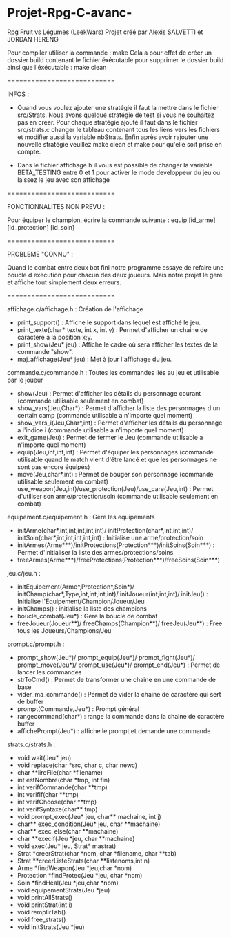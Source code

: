# Projet-Rpg-C-avanc-
Rpg Fruit vs Légumes (LeekWars)
Projet créé par Alexis SALVETTI et JORDAN HERENG

Pour compiler utiliser la commande :
  make
Cela a pour effet de créer un dossier build contenant le fichier éxécutable
pour supprimer le dossier build ainsi que l'éxécutable :
  make clean


   ===========================

   INFOS :

   - Quand vous voulez ajouter une stratégie il faut la mettre dans le fichier src/Strats.
   Nous avons quelque stratégie de test si vous ne souhaitez pas en créer.
   Pour chaque stratégie ajouté il faut dans le fichier src/strats.c changer le tableau contenant
   tous les liens vers les fichiers et modifier aussi la variable nbStrats.
   Enfin après avoir rajouter une nouvelle stratégie veuillez make clean et make pour qu'elle soit prise
   en compte.

   - Dans le fichier affichage.h il vous est possible de changer la variable BETA_TESTING entre 0 et 1 pour activer
   le mode developpeur du jeu ou laissez le jeu avec son affichage

   ===========================

   FONCTIONNALITES NON PREVU :

   Pour équiper le champion, écrire la commande suivante :
          equip [id_arme] [id_protection] [id_soin]

   ===========================

   PROBLEME "CONNU" :

   Quand le combat entre deux bot fini notre programme essaye de refaire une boucle d execution
   pour chacun des deux joueurs. Mais notre projet le gere et affiche tout simplement deux erreurs.

  ===========================

affichage.c/affichage.h :
  Création de l'affichage

  - print_support() : Affiche le support dans lequel est affiché le jeu.
  - print_texte(char* texte, int x, int y) : Permet d'afficher un chaine de caractère à la position x;y.
  - print_show(Jeu* jeu) : Affiche le cadre où sera afficher les textes de la commande "show".
  - maj_affichage(Jeu* jeu) : Met à jour l'affichage du jeu.

commande.c/commande.h :
  Toutes les commandes liés au jeu et utilisable par le joueur

  - show(Jeu) : Permet d'afficher les détails du personnage courant
  (commande utilisable seulement en combat)
  - show_vars(Jeu,Char*) : Permet d'afficher la liste des personnages d'un certain camp
  (commande utilisable a n'importe quel moment)
  - show_vars_i(Jeu,Char*,int) : Permet d'afficher les détails du personnage a l'indice i
  (commande utilisable a n'importe quel moment)
  - exit_game(Jeu) : Permet de fermer le Jeu
  (commande utilisable a n'importe quel moment)
  - equip(Jeu,int,int,int) : Permet d'équiper les personnages
  (commande utilisable quand le match vient d'être lancé et que les personnages ne sont pas encore équipés)
  - move(Jeu,char*,int) : Permet de bouger son personnage
  (commande utilisable seulement en combat)
  use_weapon(Jeu,int)/use_protection(Jeu)/use_care(Jeu,int) : Permet d'utiliser son arme/protection/soin
  (commande utilisable seulement en combat)

equipement.c/equipement.h :
  Gère les equipements

  - initArme(char*,int,int,int,int,int)/
    initProtection(char*,int,int,int)/
    initSoin(char*,int,int,int,int,int) : Initialise une arme/protection/soin
  - initArmes(Arme***)/initProtections(Protection***)/initSoins(Soin***) : Permet d'initialiser la liste des armes/protections/soins
  - freeArmes(Arme***)/freeProtections(Protection***)/freeSoins(Soin***)

jeu.c/jeu.h :
 - initEquipement(Arme*,Protection*,Soin*)/
   initChamp(char*,Type,int,int,int,int)/
   initJoueur(int,int,int)/
   initJeu() : Initialise l'Equipement/Champion/Joueur/Jeu
 - initChamps() : initialise la liste des champions
 - boucle_combat(Jeu*) : Gère la boucle de combat
 - freeJoueur(Joueur**)/
   freeChamps(Champion**)/
   freeJeu(Jeu**) : Free tous les Joueurs/Champions/Jeu

prompt.c/prompt.h :
 - prompt_show(Jeu*)/
   prompt_equip(Jeu*)/
   prompt_fight(Jeu*)/
   prompt_move(Jeu*)/
   prompt_use(Jeu*)/
   prompt_end(Jeu*) : Permet de lancer les commandes
 - strToCmd() : Permet de transformer une chaine en une commande de base
 - vider_ma_commande() : Permet de vider la chaine de caractère qui sert de buffer
 - prompt(Commande,Jeu*) : Prompt général
 - rangecommand(char*) : range la commande dans la chaine de caractère buffer
 - affichePrompt(Jeu*) : affiche le prompt et demande une commande

 strats.c/strats.h :

 - void wait(Jeu* jeu)
 - void replace(char *src, char c, char newc)
 - char **lireFile(char *filename)
 - int estNombre(char *tmp, int fin)
 - int verifCommande(char **tmp)
 - int verifIf(char **tmp)
 - int verifChoose(char **tmp)
 - int verifSyntaxe(char** tmp)
 - void prompt_exec(Jeu* jeu, char** machaine, int j)
 - char** exec_condition(Jeu* jeu, char **machaine)
 - char** exec_else(char **machaine)
 - char **execif(Jeu *jeu, char **machaine)
 - void exec(Jeu* jeu, Strat* mastrat)
 - Strat *creerStrat(char *nom, char *filename, char **tab)
 - Strat **creerListeStrats(char **listenoms,int n)
 - Arme *findWeapon(Jeu *jeu,char *nom)
 - Protection *findProtec(Jeu *jeu, char *nom)
 - Soin *findHeal(Jeu *jeu,char *nom)
 - void equipementStrats(Jeu *jeu)
 - void printAllStrats()
 - void printStrat(int i)
 - void remplirTab()
 - void free_strats()
 - void initStrats(Jeu *jeu)
